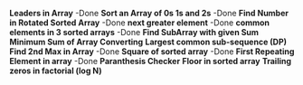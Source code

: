**Leaders in Array** -Done
**Sort an Array of 0s 1s and 2s** -Done
**Find Number in Rotated Sorted Array** -Done
**next greater element** -Done
**common elements in 3 sorted arrays** -Done
**Find SubArray with given Sum**
**Minimum Sum of Array Converting**
**Largest common sub-sequence (DP)**
**Find 2nd Max in Array** -Done
**Square of sorted array** -Done
**First Repeating Element in array** -Done
**Paranthesis Checker**
**Floor in sorted array**
**Trailing zeros in factorial (log N)**
